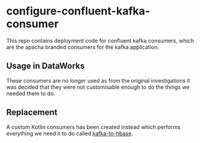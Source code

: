 # configure-confluent-kafka-consumer

This repo contains deployment code for confluent kafka consumers, which are the apacha branded consumers for the kafka application.

## Usage in DataWorks

These consumers are no longer used as from the original investigations it was decided that they were not customisable enough to do the things we needed them to do.

## Replacement

A custom Kotlin consumers has been created instead which performs everything we need it to do called [kafka-to-hbase](https://github.com/dwp/kafka-to-hbase).

